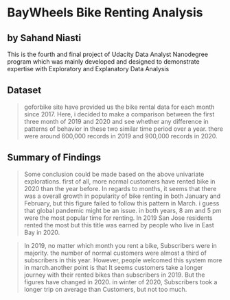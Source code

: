 # BayWheels Bike Renting Analysis
## by Sahand Niasti
This is the fourth and final project of Udacity Data Analyst Nanodegree program which was mainly developed and designed to demonstrate expertise with Exploratory and Explanatory Data Analysis

## Dataset

> goforbike site have provided us the bike rental data for each month since 2017. Here, i decided to make a comparison between the first three month of 2019 and 2020 and see whether any difference in patterns of behavior in these two similar time period over a year. there were around 600,000 records in 2019 and 900,000 records in 2020.


## Summary of Findings

> Some conclusion could be made based on the above univariate explorations. first of all, more normal customers have rented bike in 2020 than the year before. In regards to months, it seems that there was a overall growth in popularity of bike renting in both January and February, but this figure failed to follow this pattern in March. i guess that global pandemic might be an issue. in both years, 8 am and 5 pm were the most popular time for renting. In 2019 San Jose residents rented the most but this title was earned by people who live in East Bay in 2020.

> In 2019, no matter which month you rent a bike, Subscribers were in majority. the number of normal customers were almost a third of subscribers in this year. However, people welcomed this system more in march.another point is that It seems customers take a longer journey with their rented bikes than subscribers in 2019. But the figures have changed in 2020. in winter of 2020, Subscribers took a longer trip on average than Customers, but not too much.
